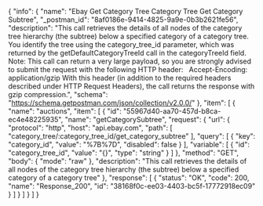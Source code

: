 {
  "info": {
    "name": "Ebay Get Category Tree Category Tree  Get Category Subtree",
    "_postman_id": "8af0186e-9414-4825-9a9e-0b3b2621fe56",
    "description": "This call retrieves the details of all nodes of the category tree hierarchy (the subtree) below a specified category of a category tree. You identify the tree using the category_tree_id parameter, which was returned by the getDefaultCategoryTreeId call in the categoryTreeId field. Note: This call can return a very large payload, so you are strongly advised to submit the request with the following HTTP header: &nbsp;&nbsp;Accept-Encoding: application/gzip With this header (in addition to the required headers described under HTTP Request Headers), the call returns the response with gzip compression.",
    "schema": "https://schema.getpostman.com/json/collection/v2.0.0/"
  },
  "item": [
    {
      "name": "auctions",
      "item": [
        {
          "id": "55967d40-aa70-457d-b8ca-ec4e48225935",
          "name": "getCategorySubtree",
          "request": {
            "url": {
              "protocol": "http",
              "host": "api.ebay.com",
              "path": [
                "category_tree/:category_tree_id/get_category_subtree"
              ],
              "query": [
                {
                  "key": "category_id",
                  "value": "%7B%7D",
                  "disabled": false
                }
              ],
              "variable": [
                {
                  "id": "category_tree_id",
                  "value": "{}",
                  "type": "string"
                }
              ]
            },
            "method": "GET",
            "body": {
              "mode": "raw"
            },
            "description": "This call retrieves the details of all nodes of the category tree hierarchy (the subtree) below a specified category of a category tree"
          },
          "response": [
            {
              "status": "OK",
              "code": 200,
              "name": "Response_200",
              "id": "38168f0c-ee03-4403-bc5f-17772918ec09"
            }
          ]
        }
      ]
    }
  ]
}